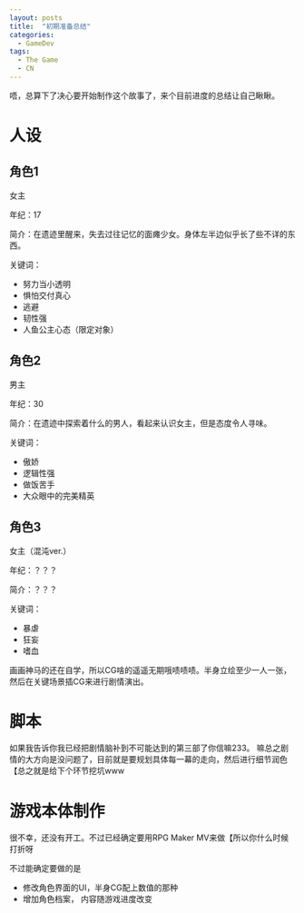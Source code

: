 ```yaml
---
layout: posts
title:  "初期准备总结"
categories: 
  - GameDev
tags: 
  - The Game
  - CN
---
```

唔，总算下了决心要开始制作这个故事了，来个目前进度的总结让自己瞅瞅。

# 人设
## 角色1
女主

年纪：17

简介：在遗迹里醒来，失去过往记忆的面瘫少女。身体左半边似乎长了些不详的东西。

关键词：
- 努力当小透明
- 惧怕交付真心
- 逃避
- 韧性强
- 人鱼公主心态（限定对象）

## 角色2
男主

年纪：30

简介：在遗迹中探索着什么的男人，看起来认识女主，但是态度令人寻味。

关键词：
- 傲娇
- 逻辑性强
- 做饭苦手
- 大众眼中的完美精英

## 角色3
女主（混沌ver.）

年纪：？？？

简介：？？？

关键词：
- 暴虐
- 狂妄
- 嗜血

画画神马的还在自学，所以CG啥的遥遥无期哦啧啧啧。半身立绘至少一人一张，然后在关键场景插CG来进行剧情演出。

# 脚本
如果我告诉你我已经把剧情脑补到不可能达到的第三部了你信嘛233。
嘛总之剧情的大方向是没问题了，目前就是要规划具体每一幕的走向，然后进行细节润色【总之就是给下个环节挖坑www

# 游戏本体制作
很不幸，还没有开工。不过已经确定要用RPG Maker MV来做【所以你什么时候打折呀

不过能确定要做的是
- 修改角色界面的UI，半身CG配上数值的那种
- 增加角色档案， 内容随游戏进度改变